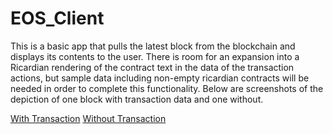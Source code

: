# EOS_Client
This is a basic app that pulls the latest block from the blockchain and displays its contents to the user.  There is room for an expansion into a Ricardian rendering of the contract text in the data of the transaction actions, but sample data including non-empty ricardian contracts will be needed in order to complete this functionality.  Below are screenshots of the depiction of one block with transaction data and one without. 

[With Transaction](https://i.imgur.com/3pqmore.png)
[Without Transaction](https://i.imgur.com/sfQR7eT.png)
